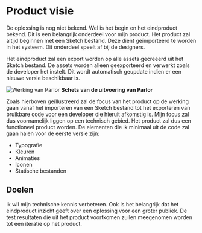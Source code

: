 # Product visie

De oplossing is nog niet bekend. Wel is het begin en het eindproduct bekend. Dit is een belangrijk onderdeel voor mijn product. Het product zal altijd beginnen met een Sketch bestand. Deze dient geïmporteerd te worden in het systeem. Dit onderdeel speelt af bij de designers.

Het eindproduct zal een export worden op alle assets gecreëerd uit het Sketch bestand. De assets worden alleen geexporteerd en verwerkt zoals de developer het instelt. Dit wordt automatisch geupdate indien er een nieuwe versie beschikbaar is.

![Werking van Parlor](/Werking_parlor.png)
**Schets van de uitvoering van Parlor**

Zoals hierboven geïllustreerd zal de focus van het product op de werking gaan vanaf het importeren van een Sketch bestand tot het exporteren van bruikbare code voor een developer die hieruit afkomstig is. Mijn focus zal dus voornamelijk liggen op een technisch gebied. Het product zal dus een functioneel product worden. De elementen die ik minimaal uit de code zal gaan halen voor de eerste versie zijn:

- Typografie
- Kleuren
- Animaties
- Iconen
- Statische bestanden

## Doelen

Ik wil mijn technische kennis verbeteren. Ook is het belangrijk dat het eindproduct inzicht geeft over een oplossing voor een groter publiek. De test resultaten die uit het product voortkomen zullen meegenomen worden tot een iteratie op het product.
